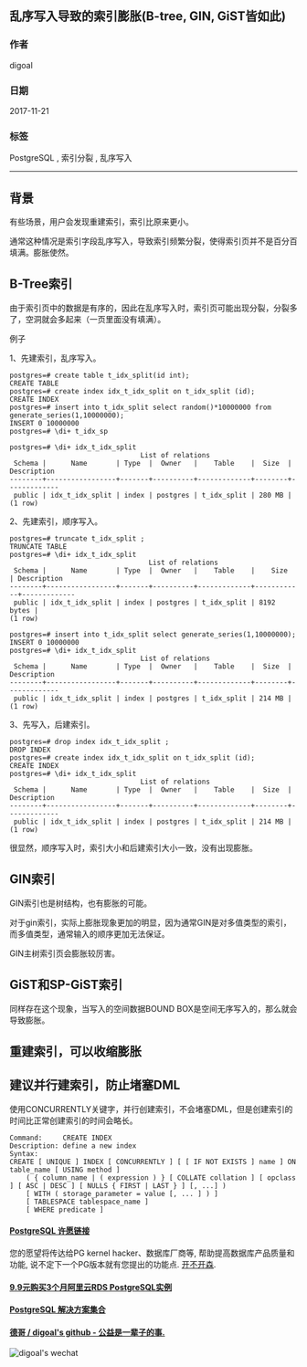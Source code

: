 ## 乱序写入导致的索引膨胀(B-tree, GIN, GiST皆如此)  
                  
### 作者                  
digoal                  
                  
### 日期                  
2017-11-21                 
                  
### 标签                  
PostgreSQL , 索引分裂 , 乱序写入     
                  
----                  
                  
## 背景     
有些场景，用户会发现重建索引，索引比原来更小。  
  
通常这种情况是索引字段乱序写入，导致索引频繁分裂，使得索引页并不是百分百填满。膨胀使然。  
  
## B-Tree索引  
由于索引页中的数据是有序的，因此在乱序写入时，索引页可能出现分裂，分裂多了，空洞就会多起来（一页里面没有填满）。  
  
例子  
  
1、先建索引，乱序写入。  
  
```  
postgres=# create table t_idx_split(id int);  
CREATE TABLE  
postgres=# create index idx_t_idx_split on t_idx_split (id);  
CREATE INDEX  
postgres=# insert into t_idx_split select random()*10000000 from generate_series(1,10000000);  
INSERT 0 10000000  
postgres=# \di+ t_idx_sp  
  
postgres=# \di+ idx_t_idx_split   
                                List of relations  
 Schema |      Name       | Type  |  Owner   |    Table    |  Size  | Description   
--------+-----------------+-------+----------+-------------+--------+-------------  
 public | idx_t_idx_split | index | postgres | t_idx_split | 280 MB |   
(1 row)  
```  
  
2、先建索引，顺序写入。  
  
```  
postgres=# truncate t_idx_split ;  
TRUNCATE TABLE  
postgres=# \di+ idx_t_idx_split   
                                  List of relations  
 Schema |      Name       | Type  |  Owner   |    Table    |    Size    | Description   
--------+-----------------+-------+----------+-------------+------------+-------------  
 public | idx_t_idx_split | index | postgres | t_idx_split | 8192 bytes |   
(1 row)  
  
postgres=# insert into t_idx_split select generate_series(1,10000000);  
INSERT 0 10000000  
postgres=# \di+ idx_t_idx_split   
                                List of relations  
 Schema |      Name       | Type  |  Owner   |    Table    |  Size  | Description   
--------+-----------------+-------+----------+-------------+--------+-------------  
 public | idx_t_idx_split | index | postgres | t_idx_split | 214 MB |   
(1 row)  
```  
  
3、先写入，后建索引。  
  
```  
postgres=# drop index idx_t_idx_split ;  
DROP INDEX  
postgres=# create index idx_t_idx_split on t_idx_split (id);  
CREATE INDEX  
postgres=# \di+ idx_t_idx_split   
                                List of relations  
 Schema |      Name       | Type  |  Owner   |    Table    |  Size  | Description   
--------+-----------------+-------+----------+-------------+--------+-------------  
 public | idx_t_idx_split | index | postgres | t_idx_split | 214 MB |   
(1 row)  
```  
  
很显然，顺序写入时，索引大小和后建索引大小一致，没有出现膨胀。  
  
## GIN索引  
  
GIN索引也是树结构，也有膨胀的可能。  
  
对于gin索引，实际上膨胀现象更加的明显，因为通常GIN是对多值类型的索引，而多值类型，通常输入的顺序更加无法保证。  
  
GIN主树索引页会膨胀较厉害。  
  
## GiST和SP-GiST索引  
同样存在这个现象，当写入的空间数据BOUND BOX是空间无序写入的，那么就会导致膨胀。  
  
## 重建索引，可以收缩膨胀  
  
## 建议并行建索引，防止堵塞DML  
使用CONCURRENTLY关键字，并行创建索引，不会堵塞DML，但是创建索引的时间比正常创建索引的时间会略长。   
   
    
```
Command:     CREATE INDEX
Description: define a new index
Syntax:
CREATE [ UNIQUE ] INDEX [ CONCURRENTLY ] [ [ IF NOT EXISTS ] name ] ON table_name [ USING method ]
    ( { column_name | ( expression ) } [ COLLATE collation ] [ opclass ] [ ASC | DESC ] [ NULLS { FIRST | LAST } ] [, ...] )
    [ WITH ( storage_parameter = value [, ... ] ) ]
    [ TABLESPACE tablespace_name ]
    [ WHERE predicate ]
```
  
  
  
  
  
  
  
  
  
  
  
  
  
  
  
  
  
  
  
  
  
  
  
  
  
  
  
  
  
  
  
  
  
  
  
  
  
  
  
  
  
  
  
  
  
  
  
  
  
  
  
  
  
  
  
  
  
  
  
  
  
  
  
#### [PostgreSQL 许愿链接](https://github.com/digoal/blog/issues/76 "269ac3d1c492e938c0191101c7238216")
您的愿望将传达给PG kernel hacker、数据库厂商等, 帮助提高数据库产品质量和功能, 说不定下一个PG版本就有您提出的功能点. [开不开森](https://github.com/digoal/blog/issues/76 "269ac3d1c492e938c0191101c7238216").  
  
  
#### [9.9元购买3个月阿里云RDS PostgreSQL实例](https://www.aliyun.com/database/postgresqlactivity "57258f76c37864c6e6d23383d05714ea")
  
  
#### [PostgreSQL 解决方案集合](https://yq.aliyun.com/topic/118 "40cff096e9ed7122c512b35d8561d9c8")
  
  
#### [德哥 / digoal's github - 公益是一辈子的事.](https://github.com/digoal/blog/blob/master/README.md "22709685feb7cab07d30f30387f0a9ae")
  
  
![digoal's wechat](../pic/digoal_weixin.jpg "f7ad92eeba24523fd47a6e1a0e691b59")
  
